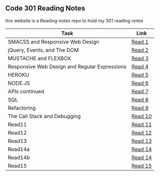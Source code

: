 ## Code 301 Reading Notes

this website is a Reading notes repo to hold my 301 reading notes

| Task                             | Link                                                            |
| -------------------------------- | --------------------------------------------------------------- |
| SMACSS and Responsive Web Design | [Read 1](https://othabteh.github.io/Reading-notes-301/class-01) |
| jQuery, Events, and The DOM| [Read 2](https://othabteh.github.io/Reading-notes-301/class-02)       |
| MUSTACHE and FLEXBOX             | [Read 3](https://othabteh.github.io/Reading-notes-301/class-03) |
| Responsive Web Design and Regular Expressions                            | [Read 4](https://othabteh.github.io/Reading-notes-301/class-04)                                                      |
| HEROKU                            | [Read 5](https://othabteh.github.io/Reading-notes-301/class-05)                                                      |
| NODE.JS                            | [Read 6](https://othabteh.github.io/Reading-notes-301/class-06)                                                      |
| APIs continued                            | [Read 7](https://othabteh.github.io/Reading-notes-301/class-07)                                                      |
| SQL                            | [Read 8](https://othabteh.github.io/Reading-notes-301/class-08)                                                      |
| Refactoring                            | [Read 9](https://othabteh.github.io/Reading-notes-301/class-09)                                                      |
|  The Call Stack and Debugging                           | [Read 10](https://othabteh.github.io/Reading-notes-301/class-10)                                                     |
| Read11                           | [Read 11]()                                                     |
| Read12                           | [Read 12]()                                                     |
| Read13                           | [Read 13]()                                                     |
| Read14a                          | [Read 14]()                                                     |
| Read14b                          | [Read 14]()                                                     |
| Read15                           | [Read 15]()                                                     |
